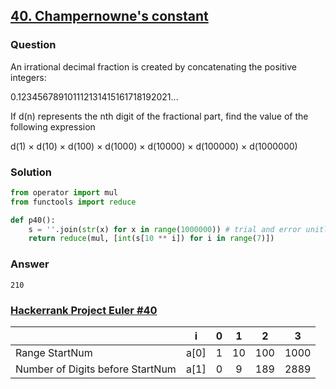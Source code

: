 ## **[40. Champernowne's constant](https://projecteuler.net/problem=40)**

### Question
An irrational decimal fraction is created by concatenating the positive integers:

0.123456789101112131415161718192021...

If d(n) represents the nth digit of the fractional part, find the value of the following expression

d(1) × d(10) × d(100) × d(1000) × d(10000) × d(100000) × d(1000000)


### Solution
```python
from operator import mul
from functools import reduce

def p40():
    s = ''.join(str(x) for x in range(1000000)) # trial and error unitl no IndexError
    return reduce(mul, [int(s[10 ** i]) for i in range(7)])
```

### Answer 
`210`

### [Hackerrank Project Euler #40](https://www.hackerrank.com/contests/projecteuler/challenges/euler040/problem) 

|                                  |   i  | 0 |  1 |  2  |   3  |
|----------------------------------|:----:|---|:--:|:---:|:----:|
| Range StartNum                   | a[0] | 1 | 10 | 100 | 1000 |
| Number of Digits before StartNum | a[1] | 0 |  9 | 189 | 2889 |
